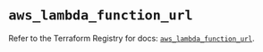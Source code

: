 # `aws_lambda_function_url`

Refer to the Terraform Registry for docs: [`aws_lambda_function_url`](https://registry.terraform.io/providers/hashicorp/aws/6.3.0/docs/resources/lambda_function_url).
